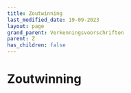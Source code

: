 ```yaml
---
title: Zoutwinning
last_modified_date: 19-09-2023
layout: page
grand_parent: Verkenningsvoorschriften
parent: Z
has_children: false
---
```


Zoutwinning
===========

